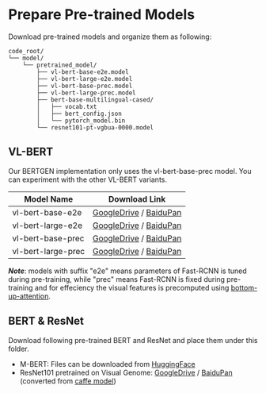 # Prepare Pre-trained Models
Download pre-trained models and organize them as following:
```
code_root/
└── model/
    └── pretrained_model/
        ├── vl-bert-base-e2e.model
        ├── vl-bert-large-e2e.model
        ├── vl-bert-base-prec.model
        ├── vl-bert-large-prec.model
        ├── bert-base-multilingual-cased/
        │   ├── vocab.txt
        │   ├── bert_config.json
        │   └── pytorch_model.bin        
        └── resnet101-pt-vgbua-0000.model     
```


## VL-BERT

Our BERTGEN implementation only uses the vl-bert-base-prec model. You can experiment with the other VL-BERT variants.

| Model Name         | Download Link    |
| ------------------ | ---------------  |
| vl-bert-base-e2e   | [GoogleDrive](https://drive.google.com/file/d/1jjV1ARYMs37tOaBalhJmwq7LcWeMai96/view?usp=sharing) / [BaiduPan](https://pan.baidu.com/s/1rl0Hl-iZZHL-3fj8hE_Uug) |
| vl-bert-large-e2e  | [GoogleDrive](https://drive.google.com/file/d/1YTHWWyP7Kq6zPySoEcTs3STaQdc5OJ7f/view?usp=sharing) / [BaiduPan](https://pan.baidu.com/s/1yqpDZRuGLsRXpklDgSC_Jw) |
| vl-bert-base-prec  | [GoogleDrive](https://drive.google.com/file/d/1YBFsyoWwz83VPzbimKymSBxE37gYtfgh/view?usp=sharing) / [BaiduPan](https://pan.baidu.com/s/1SvGbE2cjw8jEGWwSfJBFQQ) |
| vl-bert-large-prec | [GoogleDrive](https://drive.google.com/file/d/1REZLN7c3JCHVFoi_nEO-Nn6A4PTKIygG/view?usp=sharing) / [BaiduPan](https://pan.baidu.com/s/1k4eQe2rGGGVD24ZksJteNA) |

***Note***: models with suffix "e2e" means parameters of Fast-RCNN is tuned during pre-training, 
while "prec" means Fast-RCNN is fixed during pre-training and for effeciency the visual features is precomputed using
[bottom-up-attention](https://github.com/peteanderson80/bottom-up-attention). 

## BERT & ResNet

Download following pre-trained BERT and ResNet and place them under this folder.

* M-BERT: Files can be downloaded from [HuggingFace](https://huggingface.co/bert-base-multilingual-cased#)
* ResNet101 pretrained on Visual Genome: 
[GoogleDrive](https://drive.google.com/file/d/1qJYtsGw1SfAyvknDZeRBnp2cF4VNjiDE/view?usp=sharing) / [BaiduPan](https://pan.baidu.com/s/1_yfZG8VqbWmp5Kr9w2DKGQ) 
(converted from [caffe model](https://www.dropbox.com/s/wqada4qiv1dz9dk/resnet101_faster_rcnn_final.caffemodel?dl=1))
